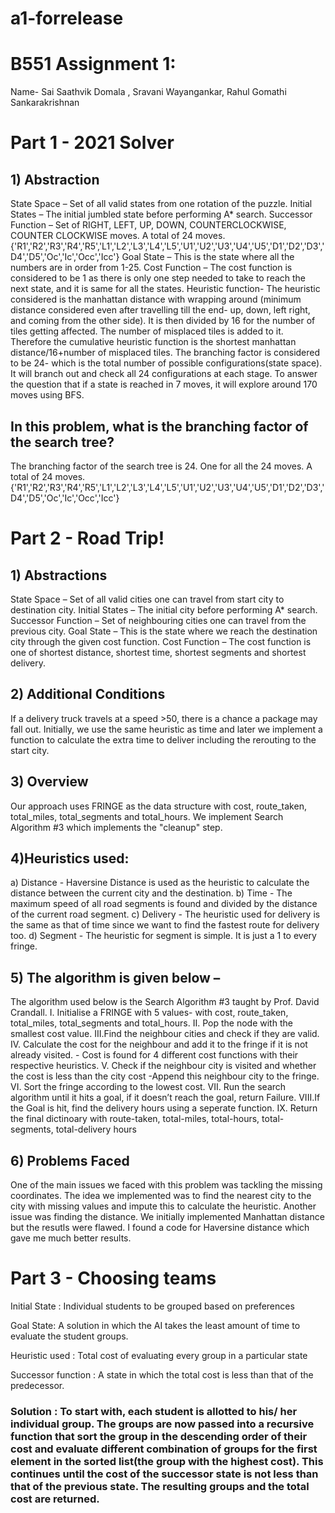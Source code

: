 # a1-forrelease
# B551 Assignment 1: 
Name- Sai Saathvik Domala , Sravani Wayangankar, Rahul Gomathi Sankarakrishnan

# Part 1 - 2021 Solver

## 1) Abstraction
State Space – Set of all valid states from one rotation of the puzzle.
Initial States – The initial jumbled state before performing A* search.
Successor Function – Set of RIGHT, LEFT, UP, DOWN, COUNTERCLOCKWISE, COUNTER CLOCKWISE moves. A total of 24 moves.{'R1','R2','R3','R4','R5','L1','L2','L3','L4','L5','U1','U2','U3','U4','U5','D1','D2','D3','D4','D5','Oc','Ic','Occ','Icc'}
Goal State – This is the state where all the numbers are in order from 1-25.
Cost Function – The cost function is considered to be 1 as there is only one step needed to take to reach the next state, and it is same for all the states.
Heuristic function- The heuristic considered is the manhattan distance with wrapping around (minimum distance considered even after travelling till the end- up, down, left right, and coming from the other side). It is then divided by 16 for the number of tiles getting affected. The number of misplaced tiles is added to it.
Therefore the cumulative heuristic function is the shortest manhattan distance/16+number of misplaced tiles.
The branching factor is considered to be 24- which is the total number of possible configurations(state space). It will branch out and check all 24 configurations at each stage.
To answer the question that if a state is reached in 7 moves, it will explore around 170 moves using BFS.

## In this problem, what is the branching factor of the search tree?
The branching factor of the search tree is 24. One for all the 24 moves. A total of 24 moves.{'R1','R2','R3','R4','R5','L1','L2','L3','L4','L5','U1','U2','U3','U4','U5','D1','D2','D3','D4','D5','Oc','Ic','Occ','Icc'}



# Part 2 - Road Trip!
## 1) Abstractions
State Space – Set of all valid cities one can travel from start city to destination city.
Initial States – The initial city before performing A* search.
Successor Function – Set of neighbouring cities one can travel from the previous city.
Goal State – This is the state where we reach the destination city through the given cost function.
Cost Function – The cost function is one of shortest distance, shortest time, shortest segments and shortest delivery.

## 2) Additional Conditions
If a delivery truck travels at a speed >50, there is a chance a package may fall out. Initially, we use the same heuristic as time and later we implement a function to calculate the extra time to deliver including the rerouting to the start city.

## 3) Overview
Our approach uses FRINGE as the data structure with cost, route_taken, total_miles, total_segments and total_hours. We implement Search Algorithm #3 which implements the "cleanup" step.

## 4)Heuristics used:
a) Distance - Haversine Distance is used as the heuristic to calculate the distance between the current city and the destination.
b) Time - The maximum speed of all road segments is found and divided by the distance of the current road segment. 
c) Delivery - The heuristic used for delivery is the same as that of time since we want to find the fastest route for delivery too.
d) Segment - The heuristic for segment is simple. It is just a 1 to every fringe.
 
## 5) The algorithm is given below –
The algorithm used below is the Search Algorithm #3 taught by Prof. David Crandall.
I.	Initialise a FRINGE with 5 values- with cost, route_taken, total_miles, total_segments and total_hours.
II.	Pop the node with the smallest cost value.
III.Find the neighbour cities and check if they are valid.
IV.	Calculate the cost for the neighbour and add it to the fringe if it is not already visited.
    - Cost is found for 4 different cost functions with their respective heuristics.
V. Check if the neighbour city is visited and whether the cost is less than the city cost
    -Append this neighbour city to the fringe.
VI.	Sort the fringe according to the lowest cost.
VII.	Run the search algorithm until it hits a goal, if it doesn’t reach the goal, return Failure.
VIII.If the Goal is hit, find the delivery hours using a seperate function.
IX.  Return the final dictinoary with route-taken, total-miles, total-hours, total-segments, total-delivery hours


## 6) Problems Faced
One of the main issues we faced with this problem was tackling the missing coordinates. The idea we implemented was to find the nearest city to the city with missing values and impute this to calculate the heuristic.
Another issue was finding the distance. We initially implemented Manhattan distance but the resutls were flawed. I found a code for Haversine distance which gave me much better results. 




# Part 3 - Choosing teams

Initial State : Individual students to be grouped based on preferences

Goal State: A solution in which the AI takes the least amount of time to evaluate the student groups.

Heuristic used : Total cost of evaluating every group in a particular state

Successor function : A state in which the total cost is less than that of the predecessor.

### Solution : To start with, each student is allotted to his/ her individual group. The groups are now passed into a recursive function that sort the group in the descending order of their cost and evaluate different combination of groups for the first element in the sorted list(the group with the highest cost). This continues until the cost of the successor state is not less than that of the previous state. The resulting groups and the total cost are returned.
